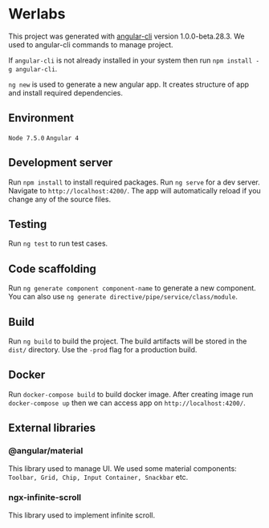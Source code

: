 # Werlabs
This project was generated with [angular-cli](https://github.com/angular/angular-cli) version 1.0.0-beta.28.3.
We used to angular-cli commands to manage project.

If `angular-cli` is not already installed in your system then run `npm install -g angular-cli`.

`ng new` is used to generate a new angular app. It creates structure of app and install required dependencies.

## Environment
`Node 7.5.0` 
`Angular 4`

## Development server
Run `npm install` to install required packages.
Run `ng serve` for a dev server. Navigate to `http://localhost:4200/`. The app will automatically reload if you change any of the source files.

## Testing
Run `ng test` to run test cases.

## Code scaffolding
Run `ng generate component component-name` to generate a new component. You can also use `ng generate directive/pipe/service/class/module`.

## Build
Run `ng build` to build the project. The build artifacts will be stored in the `dist/` directory. Use the `-prod` flag for a production build.

## Docker
Run `docker-compose build` to build docker image.
After creating image run `docker-compose up` then we can access app on `http://localhost:4200/`.

## External libraries
### @angular/material
This library used to manage UI. We used some material components: `Toolbar, Grid, Chip, Input Container, Snackbar` etc.
 
### ngx-infinite-scroll
This library used to implement infinite scroll.
